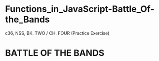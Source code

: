 # Functions_in_JavaScript-Battle_Of-the_Bands
 c36, NSS, BK. TWO / CH. FOUR (Practice Exercise)

# BATTLE OF THE BANDS
